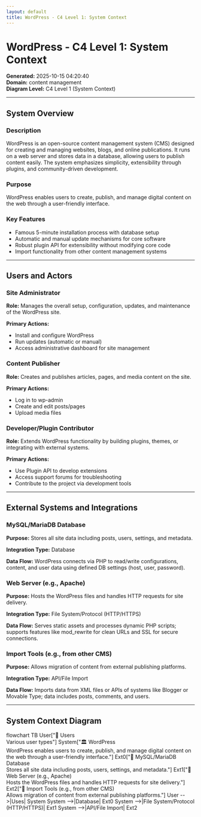 ```yaml
---
layout: default
title: WordPress - C4 Level 1: System Context
---
```


# WordPress - C4 Level 1: System Context

**Generated:** 2025-10-15 04:20:40  
**Domain:** content management  
**Diagram Level:** C4 Level 1 (System Context)

---

## System Overview

### Description
WordPress is an open-source content management system (CMS) designed for creating and managing websites, blogs, and online publications. It runs on a web server and stores data in a database, allowing users to publish content easily. The system emphasizes simplicity, extensibility through plugins, and community-driven development.

### Purpose
WordPress enables users to create, publish, and manage digital content on the web through a user-friendly interface.

### Key Features
- Famous 5-minute installation process with database setup
- Automatic and manual update mechanisms for core software
- Robust plugin API for extensibility without modifying core code
- Import functionality from other content management systems

---

## Users and Actors

### Site Administrator

**Role:** Manages the overall setup, configuration, updates, and maintenance of the WordPress site.

**Primary Actions:**
- Install and configure WordPress
- Run updates (automatic or manual)
- Access administrative dashboard for site management

### Content Publisher

**Role:** Creates and publishes articles, pages, and media content on the site.

**Primary Actions:**
- Log in to wp-admin
- Create and edit posts/pages
- Upload media files

### Developer/Plugin Contributor

**Role:** Extends WordPress functionality by building plugins, themes, or integrating with external systems.

**Primary Actions:**
- Use Plugin API to develop extensions
- Access support forums for troubleshooting
- Contribute to the project via development tools

---

## External Systems and Integrations

### MySQL/MariaDB Database

**Purpose:** Stores all site data including posts, users, settings, and metadata.

**Integration Type:** Database

**Data Flow:** WordPress connects via PHP to read/write configurations, content, and user data using defined DB settings (host, user, password).

### Web Server (e.g., Apache)

**Purpose:** Hosts the WordPress files and handles HTTP requests for site delivery.

**Integration Type:** File System/Protocol (HTTP/HTTPS)

**Data Flow:** Serves static assets and processes dynamic PHP scripts; supports features like mod_rewrite for clean URLs and SSL for secure connections.

### Import Tools (e.g., from other CMS)

**Purpose:** Allows migration of content from external publishing platforms.

**Integration Type:** API/File Import

**Data Flow:** Imports data from XML files or APIs of systems like Blogger or Movable Type; data includes posts, comments, and users.

---

## System Context Diagram
<div class="mermaid">
flowchart TB
    User["👤 Users<br/>Various user types"]
    System["🏛️ WordPress<br/>WordPress enables users to create, publish, and manage digital content on the web through a user-friendly interface."]
    Ext0["🔗 MySQL/MariaDB Database<br/>Stores all site data including posts, users, settings, and metadata."]
    Ext1["🔗 Web Server (e.g., Apache)<br/>Hosts the WordPress files and handles HTTP requests for site delivery."]
    Ext2["🔗 Import Tools (e.g., from other CMS)<br/>Allows migration of content from external publishing platforms."]
    User -->|Uses| System
    System -->|Database| Ext0
    System -->|File System/Protocol (HTTP/HTTPS)| Ext1
    System -->|API/File Import| Ext2
</div>
